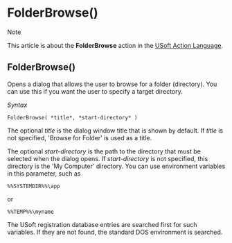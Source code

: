 # FolderBrowse()



> [!NOTE]
> This article is about the **FolderBrowse** action in the [USoft Action Language](/docs/Task%20flow/Action%20Language%20reference/USoft%20Action%20Language.md).

## **FolderBrowse()**

Opens a dialog that allows the user to browse for a folder (directory). You can use this if you want the user to specify a target directory.

*Syntax*

```
FolderBrowse( *title*, *start-directory* )
```

The optional *title* is the dialog window title that is shown by default. If *title* is not specified, 'Browse for Folder' is used as a title.

The optional *start-directory* is the path to the directory that must be selected when the dialog opens. If *start-directory* is not specified, this directory is the 'My Computer' directory. You can use environment variables in this parameter, such as

```
%%SYSTEMDIR%%\app 
```

or

```
%%TEMP%%\myname 
```

The USoft registration database entries are searched first for such variables. If they are not found, the standard DOS environment is searched.